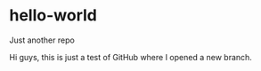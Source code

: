 # hello-world
Just another repo

Hi guys,
this is just a test of GitHub where I opened a new branch.
